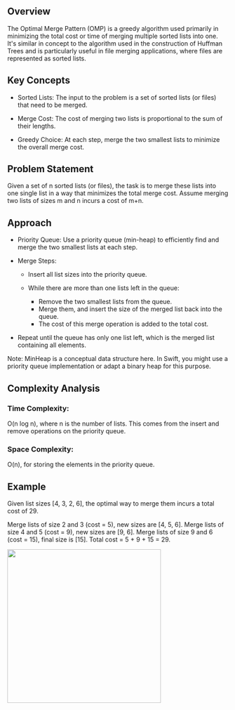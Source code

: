 ## Overview

The Optimal Merge Pattern (OMP) is a greedy algorithm used primarily in minimizing the total cost or time of merging multiple sorted lists into one. It's similar in concept to the algorithm used in the construction of Huffman Trees and is particularly useful in file merging applications, where files are represented as sorted lists.

## Key Concepts

- Sorted Lists: The input to the problem is a set of sorted lists (or files) that need to be merged.

- Merge Cost: The cost of merging two lists is proportional to the sum of their lengths.

- Greedy Choice: At each step, merge the two smallest lists to minimize the overall merge cost.

## Problem Statement

Given a set of n sorted lists (or files), the task is to merge these lists into one single list in a way that minimizes the total merge cost. Assume merging two lists of sizes m and n incurs a cost of m+n.

## Approach

- Priority Queue: Use a priority queue (min-heap) to efficiently find and merge the two smallest lists at each step.

- Merge Steps:
    - Insert all list sizes into the priority queue.
    
    - While there are more than one lists left in the queue:
        - Remove the two smallest lists from the queue.
        - Merge them, and insert the size of the merged list back into the queue.
        - The cost of this merge operation is added to the total cost.

- Repeat until the queue has only one list left, which is the merged list containing all elements.

Note: MinHeap is a conceptual data structure here. In Swift, you might use a priority queue implementation or adapt a binary heap for this purpose.

## Complexity Analysis

### Time Complexity: 

O(n log n), where n is the number of lists. This comes from the insert and remove operations on the priority queue.

### Space Complexity: 

O(n), for storing the elements in the priority queue.

## Example

Given list sizes [4, 3, 2, 6], the optimal way to merge them incurs a total cost of 29.

Merge lists of size 2 and 3 (cost = 5), new sizes are [4, 5, 6].
Merge lists of size 4 and 5 (cost = 9), new sizes are [9, 6].
Merge lists of size 9 and 6 (cost = 15), final size is [15].
Total cost = 5 + 9 + 15 = 29.

<img src="https://github.com/devashree-shukla/DSAlgoExpedition/assets/38584944/9ae08eff-803e-4d9b-82b9-1cf6a412a7c5" width=350>

